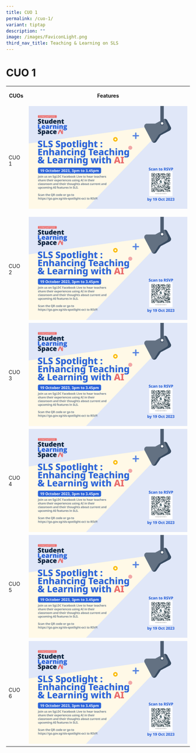 ```yaml
---
title: CUO 1
permalink: /cuo-1/
variant: tiptap
description: ""
image: /images/FaviconLight.png
third_nav_title: Teaching & Learning on SLS
---
```

<h1>CUO 1</h1>
<table style="minWidth: 50px">
<colgroup>
<col>
<col>
</colgroup>
<tbody>
<tr>
<th rowspan="1" colspan="1">
<p>CUOs</p>
</th>
<th rowspan="1" colspan="1">
<p>Features</p>
</th>
</tr>
<tr>
<td rowspan="1" colspan="1">
<p>CUO 1</p>
</td>
<td rowspan="1" colspan="1">
<div class="isomer-image-wrapper">
<img style="width: 100%;" height="auto" width="100%" alt="" src="/images/2Teacher/slsspotlightenhancingteachingandlearningwithai.png">
</div>
<p></p>
</td>
</tr>
<tr>
<td rowspan="1" colspan="1">
<p>CUO 2</p>
</td>
<td rowspan="1" colspan="1">
<div class="isomer-image-wrapper">
<img style="width: 100%;" height="auto" width="100%" alt="" src="/images/2Teacher/slsspotlightenhancingteachingandlearningwithai.png">
</div>
</td>
</tr>
<tr>
<td rowspan="1" colspan="1">
<p>CUO 3</p>
</td>
<td rowspan="1" colspan="1">
<div class="isomer-image-wrapper">
<img style="width: 100%;" height="auto" width="100%" alt="" src="/images/2Teacher/slsspotlightenhancingteachingandlearningwithai.png">
</div>
</td>
</tr>
<tr>
<td rowspan="1" colspan="1">
<p>CUO 4</p>
</td>
<td rowspan="1" colspan="1">
<div class="isomer-image-wrapper">
<img style="width: 100%;" height="auto" width="100%" alt="" src="/images/2Teacher/slsspotlightenhancingteachingandlearningwithai.png">
</div>
</td>
</tr>
<tr>
<td rowspan="1" colspan="1">
<p>CUO 5</p>
</td>
<td rowspan="1" colspan="1">
<div class="isomer-image-wrapper">
<img style="width: 100%;" height="auto" width="100%" alt="" src="/images/2Teacher/slsspotlightenhancingteachingandlearningwithai.png">
</div>
</td>
</tr>
<tr>
<td rowspan="1" colspan="1">
<p>CUO 6</p>
</td>
<td rowspan="1" colspan="1">
<div class="isomer-image-wrapper">
<img style="width: 100%;" height="auto" width="100%" alt="" src="/images/2Teacher/slsspotlightenhancingteachingandlearningwithai.png">
</div>
</td>
</tr>
</tbody>
</table>
<p></p>